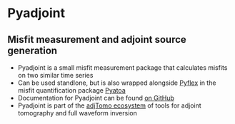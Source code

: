 # Pyadjoint
## Misfit measurement and adjoint source generation

- Pyadjoint is a small misfit measurement package that calculates misfits on
  two similar time series
- Can be used standlone, but is also wrapped alongside 
  [Pyflex](https://github.com/adjtomo/pyflex) in the misfit quantification 
  package [Pyatoa](https://github.com/adjtomo/pyatoa)
- Documentation for Pyadjoint can be found [on GitHub](https://adjtomo.github.io/pyadjoint)
- Pyadjoint is part of the [adjTomo ecosystem](https://github.com/adjtomo) of tools for 
  adjoint tomography and full waveform inversion
